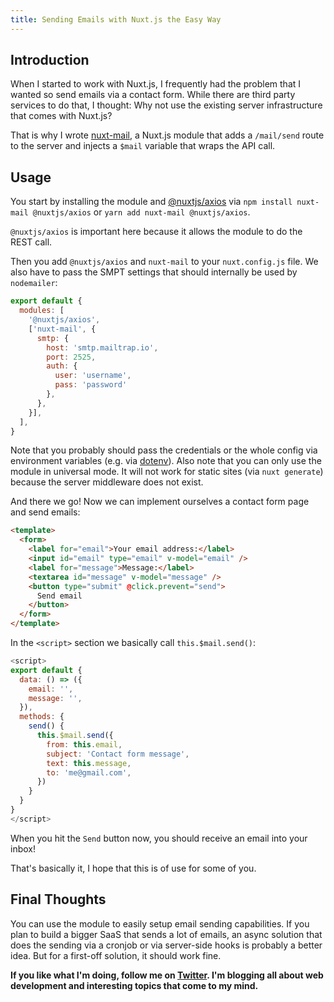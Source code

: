 ```yaml
---
title: Sending Emails with Nuxt.js the Easy Way
---
```


## Introduction

When I started to work with Nuxt.js, I frequently had the problem that I wanted so send emails via a contact form. While there are third party services to do that, I thought: Why not use the existing server infrastructure that comes with Nuxt.js?

That is why I wrote [nuxt-mail](https://www.npmjs.com/package/nuxt-mail), a Nuxt.js module that adds a `/mail/send` route to the server and injects a `$mail` variable that wraps the API call.

## Usage

You start by installing the module and [@nuxtjs/axios](https://www.npmjs.com/package/@nuxtjs/axios) via `npm install nuxt-mail @nuxtjs/axios` or `yarn add nuxt-mail @nuxtjs/axios`.

`@nuxtjs/axios` is important here because it allows the module to do the REST call.

Then you add `@nuxtjs/axios` and `nuxt-mail` to your `nuxt.config.js` file. We also have to pass the SMPT settings that should internally be used by `nodemailer`:

```js
export default {
  modules: [
    '@nuxtjs/axios',
    ['nuxt-mail', {
      smtp: {
        host: 'smtp.mailtrap.io',
        port: 2525,
        auth: {
          user: 'username',
          pass: 'password'
        },
      },
    }],
  ],
}
```
Note that you probably should pass the credentials or the whole config via environment variables (e.g. via [dotenv](https://www.npmjs.com/package/dotenv)). Also note that you can only use the module in universal mode. It will not work for static sites (via `nuxt generate`) because the server middleware does not exist.

And there we go! Now we can implement ourselves a contact form page and send emails:

```html
<template>
  <form>
    <label for="email">Your email address:</label>
    <input id="email" type="email" v-model="email" />
    <label for="message">Message:</label>
    <textarea id="message" v-model="message" />
    <button type="submit" @click.prevent="send">
      Send email
    </button>
  </form>
</template>
```

In the `<script>` section we basically call `this.$mail.send()`:

```js
<script>
export default {
  data: () => ({
    email: '',
    message: '',
  }),
  methods: {
    send() {
      this.$mail.send({
        from: this.email,
        subject: 'Contact form message',
        text: this.message,
        to: 'me@gmail.com',
      })
    }
  }
}
</script>
```

When you hit the `Send` button now, you should receive an email into your inbox!

That's basically it, I hope that this is of use for some of you.

## Final Thoughts

You can use the module to easily setup email sending capabilities. If you plan to build a bigger SaaS that sends a lot of emails, an async solution that does the sending via a cronjob or via server-side hooks is probably a better idea. But for a first-off solution, it should work fine.

**If you like what I'm doing, follow me on [Twitter](https://twitter.com/DwordDesign). I'm blogging all about web development and interesting topics that come to my mind.**
